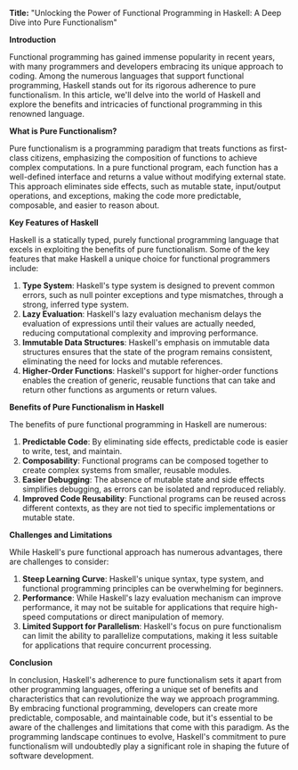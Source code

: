 **Title:** "Unlocking the Power of Functional Programming in Haskell: A Deep Dive into Pure Functionalism"

**Introduction**

Functional programming has gained immense popularity in recent years, with many programmers and developers embracing its unique approach to coding. Among the numerous languages that support functional programming, Haskell stands out for its rigorous adherence to pure functionalism. In this article, we'll delve into the world of Haskell and explore the benefits and intricacies of functional programming in this renowned language.

**What is Pure Functionalism?**

Pure functionalism is a programming paradigm that treats functions as first-class citizens, emphasizing the composition of functions to achieve complex computations. In a pure functional program, each function has a well-defined interface and returns a value without modifying external state. This approach eliminates side effects, such as mutable state, input/output operations, and exceptions, making the code more predictable, composable, and easier to reason about.

**Key Features of Haskell**

Haskell is a statically typed, purely functional programming language that excels in exploiting the benefits of pure functionalism. Some of the key features that make Haskell a unique choice for functional programmers include:

1. **Type System**: Haskell's type system is designed to prevent common errors, such as null pointer exceptions and type mismatches, through a strong, inferred type system.
2. **Lazy Evaluation**: Haskell's lazy evaluation mechanism delays the evaluation of expressions until their values are actually needed, reducing computational complexity and improving performance.
3. **Immutable Data Structures**: Haskell's emphasis on immutable data structures ensures that the state of the program remains consistent, eliminating the need for locks and mutable references.
4. **Higher-Order Functions**: Haskell's support for higher-order functions enables the creation of generic, reusable functions that can take and return other functions as arguments or return values.

**Benefits of Pure Functionalism in Haskell**

The benefits of pure functional programming in Haskell are numerous:

1. **Predictable Code**: By eliminating side effects, predictable code is easier to write, test, and maintain.
2. **Composability**: Functional programs can be composed together to create complex systems from smaller, reusable modules.
3. **Easier Debugging**: The absence of mutable state and side effects simplifies debugging, as errors can be isolated and reproduced reliably.
4. **Improved Code Reusability**: Functional programs can be reused across different contexts, as they are not tied to specific implementations or mutable state.

**Challenges and Limitations**

While Haskell's pure functional approach has numerous advantages, there are challenges to consider:

1. **Steep Learning Curve**: Haskell's unique syntax, type system, and functional programming principles can be overwhelming for beginners.
2. **Performance**: While Haskell's lazy evaluation mechanism can improve performance, it may not be suitable for applications that require high-speed computations or direct manipulation of memory.
3. **Limited Support for Parallelism**: Haskell's focus on pure functionalism can limit the ability to parallelize computations, making it less suitable for applications that require concurrent processing.

**Conclusion**

In conclusion, Haskell's adherence to pure functionalism sets it apart from other programming languages, offering a unique set of benefits and characteristics that can revolutionize the way we approach programming. By embracing functional programming, developers can create more predictable, composable, and maintainable code, but it's essential to be aware of the challenges and limitations that come with this paradigm. As the programming landscape continues to evolve, Haskell's commitment to pure functionalism will undoubtedly play a significant role in shaping the future of software development.